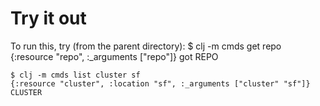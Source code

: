 # Try it out

To run this, try (from the parent directory):
    $ clj -m cmds get repo
    {:resource "repo", :_arguments ["repo"]}
    got REPO

    $ clj -m cmds list cluster sf
    {:resource "cluster", :location "sf", :_arguments ["cluster" "sf"]}
    CLUSTER

